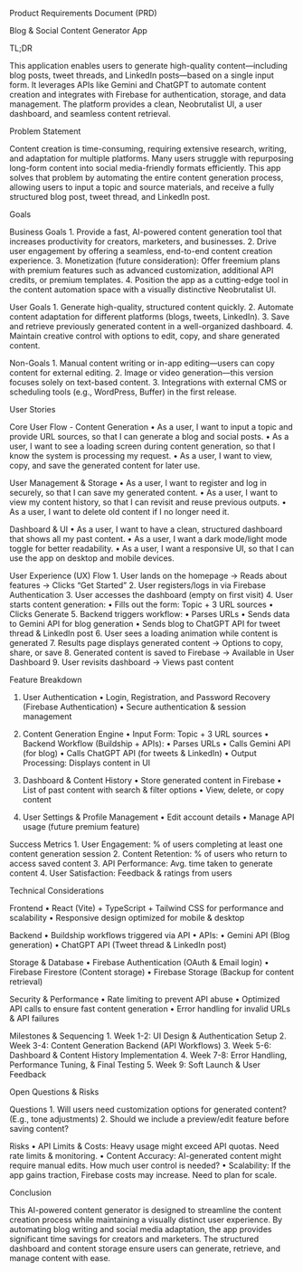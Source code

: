 Product Requirements Document (PRD)

Blog & Social Content Generator App

TL;DR

This application enables users to generate high-quality content—including blog posts, tweet threads, and LinkedIn posts—based on a single input form. It leverages APIs like Gemini and ChatGPT to automate content creation and integrates with Firebase for authentication, storage, and data management. The platform provides a clean, Neobrutalist UI, a user dashboard, and seamless content retrieval.

Problem Statement

Content creation is time-consuming, requiring extensive research, writing, and adaptation for multiple platforms. Many users struggle with repurposing long-form content into social media-friendly formats efficiently. This app solves that problem by automating the entire content generation process, allowing users to input a topic and source materials, and receive a fully structured blog post, tweet thread, and LinkedIn post.

Goals

Business Goals
	1.	Provide a fast, AI-powered content generation tool that increases productivity for creators, marketers, and businesses.
	2.	Drive user engagement by offering a seamless, end-to-end content creation experience.
	3.	Monetization (future consideration): Offer freemium plans with premium features such as advanced customization, additional API credits, or premium templates.
	4.	Position the app as a cutting-edge tool in the content automation space with a visually distinctive Neobrutalist UI.

User Goals
	1.	Generate high-quality, structured content quickly.
	2.	Automate content adaptation for different platforms (blogs, tweets, LinkedIn).
	3.	Save and retrieve previously generated content in a well-organized dashboard.
	4.	Maintain creative control with options to edit, copy, and share generated content.

Non-Goals
	1.	Manual content writing or in-app editing—users can copy content for external editing.
	2.	Image or video generation—this version focuses solely on text-based content.
	3.	Integrations with external CMS or scheduling tools (e.g., WordPress, Buffer) in the first release.

User Stories

Core User Flow - Content Generation
	•	As a user, I want to input a topic and provide URL sources, so that I can generate a blog and social posts.
	•	As a user, I want to see a loading screen during content generation, so that I know the system is processing my request.
	•	As a user, I want to view, copy, and save the generated content for later use.

User Management & Storage
	•	As a user, I want to register and log in securely, so that I can save my generated content.
	•	As a user, I want to view my content history, so that I can revisit and reuse previous outputs.
	•	As a user, I want to delete old content if I no longer need it.

Dashboard & UI
	•	As a user, I want to have a clean, structured dashboard that shows all my past content.
	•	As a user, I want a dark mode/light mode toggle for better readability.
	•	As a user, I want a responsive UI, so that I can use the app on desktop and mobile devices.

User Experience (UX) Flow
	1.	User lands on the homepage → Reads about features → Clicks “Get Started”
	2.	User registers/logs in via Firebase Authentication
	3.	User accesses the dashboard (empty on first visit)
	4.	User starts content generation:
	•	Fills out the form: Topic + 3 URL sources
	•	Clicks Generate
	5.	Backend triggers workflow:
	•	Parses URLs
	•	Sends data to Gemini API for blog generation
	•	Sends blog to ChatGPT API for tweet thread & LinkedIn post
	6.	User sees a loading animation while content is generated
	7.	Results page displays generated content → Options to copy, share, or save
	8.	Generated content is saved to Firebase → Available in User Dashboard
	9.	User revisits dashboard → Views past content

Feature Breakdown

1. User Authentication
	•	Login, Registration, and Password Recovery (Firebase Authentication)
	•	Secure authentication & session management

2. Content Generation Engine
	•	Input Form: Topic + 3 URL sources
	•	Backend Workflow (Buildship + APIs):
	•	Parses URLs
	•	Calls Gemini API (for blog)
	•	Calls ChatGPT API (for tweets & LinkedIn)
	•	Output Processing: Displays content in UI

3. Dashboard & Content History
	•	Store generated content in Firebase
	•	List of past content with search & filter options
	•	View, delete, or copy content

4. User Settings & Profile Management
	•	Edit account details
	•	Manage API usage (future premium feature)

Success Metrics
	1.	User Engagement: % of users completing at least one content generation session
	2.	Content Retention: % of users who return to access saved content
	3.	API Performance: Avg. time taken to generate content
	4.	User Satisfaction: Feedback & ratings from users

Technical Considerations

Frontend
	•	React (Vite) + TypeScript + Tailwind CSS for performance and scalability
	•	Responsive design optimized for mobile & desktop

Backend
	•	Buildship workflows triggered via API
	•	APIs:
	•	Gemini API (Blog generation)
	•	ChatGPT API (Tweet thread & LinkedIn post)

Storage & Database
	•	Firebase Authentication (OAuth & Email login)
	•	Firebase Firestore (Content storage)
	•	Firebase Storage (Backup for content retrieval)

Security & Performance
	•	Rate limiting to prevent API abuse
	•	Optimized API calls to ensure fast content generation
	•	Error handling for invalid URLs & API failures

Milestones & Sequencing
	1.	Week 1-2: UI Design & Authentication Setup
	2.	Week 3-4: Content Generation Backend (API Workflows)
	3.	Week 5-6: Dashboard & Content History Implementation
	4.	Week 7-8: Error Handling, Performance Tuning, & Final Testing
	5.	Week 9: Soft Launch & User Feedback

Open Questions & Risks

Questions
	1.	Will users need customization options for generated content? (E.g., tone adjustments)
	2.	Should we include a preview/edit feature before saving content?

Risks
	•	API Limits & Costs: Heavy usage might exceed API quotas. Need rate limits & monitoring.
	•	Content Accuracy: AI-generated content might require manual edits. How much user control is needed?
	•	Scalability: If the app gains traction, Firebase costs may increase. Need to plan for scale.

Conclusion

This AI-powered content generator is designed to streamline the content creation process while maintaining a visually distinct user experience. By automating blog writing and social media adaptation, the app provides significant time savings for creators and marketers. The structured dashboard and content storage ensure users can generate, retrieve, and manage content with ease.
